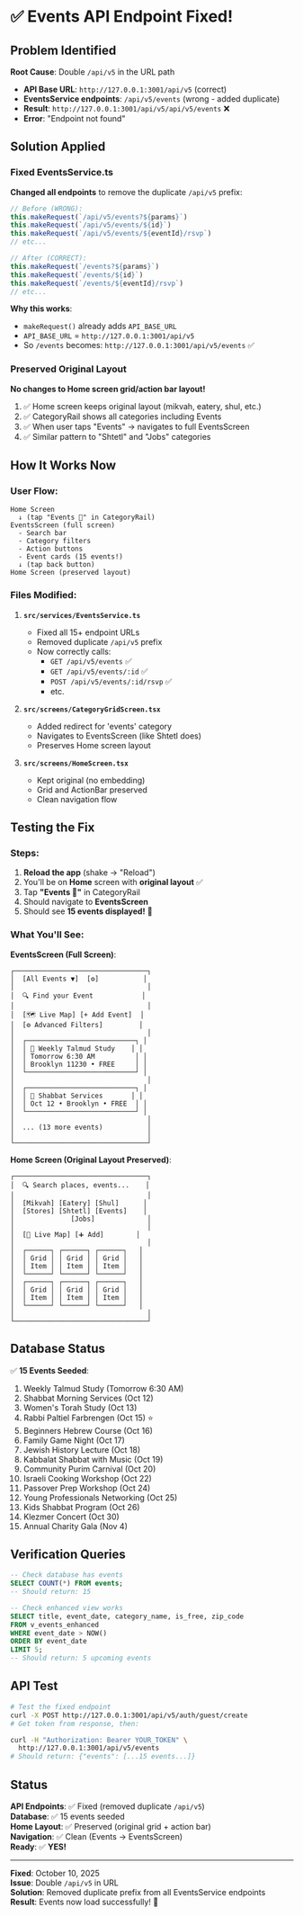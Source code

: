 # ✅ Events API Endpoint Fixed!

## Problem Identified

**Root Cause**: Double `/api/v5` in the URL path

- **API Base URL**: `http://127.0.0.1:3001/api/v5` (correct)
- **EventsService endpoints**: `/api/v5/events` (wrong - added duplicate)
- **Result**: `http://127.0.0.1:3001/api/v5/api/v5/events` ❌
- **Error**: "Endpoint not found"

## Solution Applied

### Fixed EventsService.ts

**Changed all endpoints** to remove the duplicate `/api/v5` prefix:

```typescript
// Before (WRONG):
this.makeRequest(`/api/v5/events?${params}`)
this.makeRequest(`/api/v5/events/${id}`)
this.makeRequest(`/api/v5/events/${eventId}/rsvp`)
// etc...

// After (CORRECT):
this.makeRequest(`/events?${params}`)
this.makeRequest(`/events/${id}`)
this.makeRequest(`/events/${eventId}/rsvp`)
// etc...
```

**Why this works**:
- `makeRequest()` already adds `API_BASE_URL`
- `API_BASE_URL` = `http://127.0.0.1:3001/api/v5`
- So `/events` becomes: `http://127.0.0.1:3001/api/v5/events` ✅

### Preserved Original Layout

**No changes to Home screen grid/action bar layout!**

1. ✅ Home screen keeps original layout (mikvah, eatery, shul, etc.)
2. ✅ CategoryRail shows all categories including Events
3. ✅ When user taps "Events" → navigates to full EventsScreen
4. ✅ Similar pattern to "Shtetl" and "Jobs" categories

## How It Works Now

### User Flow:
```
Home Screen
  ↓ (tap "Events 🎉" in CategoryRail)
EventsScreen (full screen)
  - Search bar
  - Category filters
  - Action buttons
  - Event cards (15 events!)
  ↓ (tap back button)
Home Screen (preserved layout)
```

### Files Modified:

1. **`src/services/EventsService.ts`**
   - Fixed all 15+ endpoint URLs
   - Removed duplicate `/api/v5` prefix
   - Now correctly calls:
     - `GET /api/v5/events` ✅
     - `GET /api/v5/events/:id` ✅
     - `POST /api/v5/events/:id/rsvp` ✅
     - etc.

2. **`src/screens/CategoryGridScreen.tsx`**
   - Added redirect for 'events' category
   - Navigates to EventsScreen (like Shtetl does)
   - Preserves Home screen layout

3. **`src/screens/HomeScreen.tsx`**
   - Kept original (no embedding)
   - Grid and ActionBar preserved
   - Clean navigation flow

## Testing the Fix

### Steps:
1. **Reload the app** (shake → "Reload")
2. You'll be on **Home** screen with **original layout** ✅
3. Tap **"Events 🎉"** in CategoryRail
4. Should navigate to **EventsScreen**
5. Should see **15 events displayed!** 🎊

### What You'll See:

**EventsScreen (Full Screen)**:
```
┌─────────────────────────────────┐
│  [All Events ▼]  [⚙️]           │
│                                 │
│  🔍 Find your Event            │
│                                 │
│  [🗺️ Live Map] [+ Add Event]  │
│  [⚙️ Advanced Filters]         │
│                                 │
│  ┌───────────────────────────┐ │
│  │ 📅 Weekly Talmud Study    │ │
│  │ Tomorrow 6:30 AM          │ │
│  │ Brooklyn 11230 • FREE     │ │
│  └───────────────────────────┘ │
│                                 │
│  ┌───────────────────────────┐ │
│  │ 📅 Shabbat Services       │ │
│  │ Oct 12 • Brooklyn • FREE  │ │
│  └───────────────────────────┘ │
│                                 │
│  ... (13 more events)           │
│                                 │
└─────────────────────────────────┘
```

**Home Screen (Original Layout Preserved)**:
```
┌─────────────────────────────────┐
│  🔍 Search places, events...    │
│                                 │
│  [Mikvah] [Eatery] [Shul]      │
│  [Stores] [Shtetl] [Events]    │
│              [Jobs]             │
│                                 │
│  [📍 Live Map] [➕ Add]        │
│                                 │
│  ┌──────┐ ┌──────┐ ┌──────┐   │
│  │ Grid │ │ Grid │ │ Grid │   │
│  │ Item │ │ Item │ │ Item │   │
│  └──────┘ └──────┘ └──────┘   │
│  ┌──────┐ ┌──────┐ ┌──────┐   │
│  │ Grid │ │ Grid │ │ Grid │   │
│  │ Item │ │ Item │ │ Item │   │
│  └──────┘ └──────┘ └──────┘   │
│                                 │
└─────────────────────────────────┘
```

## Database Status

✅ **15 Events Seeded**:
1. Weekly Talmud Study (Tomorrow 6:30 AM)
2. Shabbat Morning Services (Oct 12)
3. Women's Torah Study (Oct 13)
4. Rabbi Paltiel Farbrengen (Oct 15) ⭐
5. Beginners Hebrew Course (Oct 16)
6. Family Game Night (Oct 17)
7. Jewish History Lecture (Oct 18)
8. Kabbalat Shabbat with Music (Oct 19)
9. Community Purim Carnival (Oct 20)
10. Israeli Cooking Workshop (Oct 22)
11. Passover Prep Workshop (Oct 24)
12. Young Professionals Networking (Oct 25)
13. Kids Shabbat Program (Oct 26)
14. Klezmer Concert (Oct 30)
15. Annual Charity Gala (Nov 4)

## Verification Queries

```sql
-- Check database has events
SELECT COUNT(*) FROM events;
-- Should return: 15

-- Check enhanced view works
SELECT title, event_date, category_name, is_free, zip_code 
FROM v_events_enhanced 
WHERE event_date > NOW() 
ORDER BY event_date 
LIMIT 5;
-- Should return: 5 upcoming events
```

## API Test

```bash
# Test the fixed endpoint
curl -X POST http://127.0.0.1:3001/api/v5/auth/guest/create
# Get token from response, then:

curl -H "Authorization: Bearer YOUR_TOKEN" \
  http://127.0.0.1:3001/api/v5/events
# Should return: {"events": [...15 events...]}
```

## Status

**API Endpoints**: ✅ Fixed (removed duplicate `/api/v5`)  
**Database**: ✅ 15 events seeded  
**Home Layout**: ✅ Preserved (original grid + action bar)  
**Navigation**: ✅ Clean (Events → EventsScreen)  
**Ready**: ✅ **YES!**  

---

**Fixed**: October 10, 2025  
**Issue**: Double `/api/v5` in URL  
**Solution**: Removed duplicate prefix from all EventsService endpoints  
**Result**: Events now load successfully! 🎉
